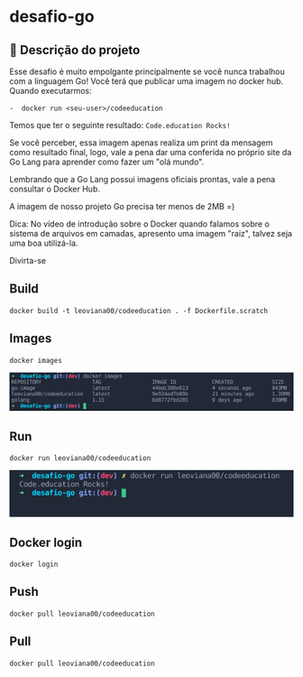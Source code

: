 # desafio-go

## 🌱 Descrição do projeto 

Esse desafio é muito empolgante principalmente se você nunca trabalhou com a linguagem Go!
Você terá que publicar uma imagem no docker hub. Quando executarmos:

    -  docker run <seu-user>/codeeducation

Temos que ter o seguinte resultado: `Code.education Rocks!`

Se você perceber, essa imagem apenas realiza um print da mensagem como resultado final, logo, vale a pena dar uma conferida no próprio site da Go Lang para aprender como fazer um "olá mundo".

Lembrando que a Go Lang possui imagens oficiais prontas, vale a pena consultar o Docker Hub.

A imagem de nosso projeto Go precisa ter menos de 2MB =)

Dica: No vídeo de introdução sobre o Docker quando falamos sobre o sistema de arquivos em camadas, apresento uma imagem "raiz", talvez seja uma boa utilizá-la.

Divirta-se


## Build 

```
docker build -t leoviana00/codeeducation . -f Dockerfile.scratch
```

## Images
```
docker images
```
![](image/go-images.png)

## Run

```
docker run leoviana00/codeeducation
```
![](image/go-scratch.png)

## Docker login

```
docker login
```
## Push

```
docker pull leoviana00/codeeducation
```
## Pull

```
docker pull leoviana00/codeeducation
```
